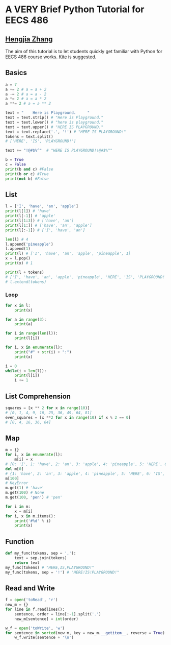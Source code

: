 # A VERY Brief Python Tutorial for EECS 486
## [Hengjia Zhang](http://www.blythez.com)
The aim of this tutorial is to let students quickly get familiar with Python for EECS 486 course works. [Kite](http://kite.com) is suggested.
## Basics
```python
a = 7
a += 2 # a = a + 2
a -= 2 # a = a - 2
a *= 2 # a = a * 2
a **= 2 # a = a ** 2

text = "    Here is Playground.     "
text = text.strip() # "Here is Playground."
text = text.lower() # "here is playground."
text = text.upper() # "HERE IS PLAYGROUND."
text = text.replace('.', '!') # "HERE IS PLAYGROUND!"
tokens = text.split()
# ['HERE', 'IS', 'PLAYGROUND!']

text += "!@#$%^"  # "HERE IS PLAYGROUND!!@#$%^"

b = True
c = False
print(b and c) #False
print(b or c) #True
print(not b) #False
```

## List
```python
l = ['I', 'have', 'an', 'apple']
print(l[1]) # 'have'
print(l[-1]) # 'apple'
print(l[1:3]) # ['have', 'an']
print(l[1:]) # ['have', 'an', 'apple']
print(l[:-1]) # ['I', 'have', 'an']

len(l) # 4
l.append('pineapple')
l.append(1)
print(l) # ['I', 'have', 'an', 'apple', 'pineapple', 1]
x = l.pop()
print(x) # 1

print(l + tokens) 
# ['I', 'have', 'an', 'apple', 'pineapple', 'HERE', 'IS', 'PLAYGROUND!']
# l.extend(tokens)
```

### Loop
```python
for x in l:
	print(x)

for a in range(3):
	print(a)

for i in range(len(l)):
	print(l[i])

for i, x in enumerate(l):
	print("#" + str(i) + ":")
	print(x)

i = 0
while(i < len(l)):
	print(l[i])
	i += 1
```

## List Comprehension
```python
squares = [x ** 2 for x in range(10)]
# [0, 1, 4, 9, 16, 25, 36, 49, 64, 81]
even_squares = [x **2 for x in range(10) if x % 2 == 0]
# [0, 4, 16, 36, 64]
```

## Map
```python
m = {}
for i, x in enumerate(l):
	m[i] = x
# {0: 'I', 1: 'have', 2: 'an', 3: 'apple', 4: 'pineapple', 5: 'HERE', 6: 'IS', 7: 'PLAYGROUND!'}
del m[0]
# {1: 'have', 2: 'an', 3: 'apple', 4: 'pineapple', 5: 'HERE', 6: 'IS', 7: 'PLAYGROUND!'}
m[100]
# KeyError
m.get(1) # 'have'
m.get(100) # None
m.get(100, 'pen') # 'pen'

for i in m:
	x = m[i]
for i, x in m.items():
	print('#%d' % i)
	print(x)
```

## Function
```python
def my_func(tokens, sep = ','):
	text = sep.join(tokens)
	return text
my_func(tokens) # "HERE,IS,PLAYGROUND!"
my_func(tokens, sep = '!') # "HERE!IS!PLAYGROUND!"
```

## Read and Write
```python
f = open('toRead', 'r')
new_m = {}
for line in f.readlines():
	sentence, order = line[:-1].split('.')
	new_m[sentence] = int(order)

w_f = open('toWrite', 'w')
for sentence in sorted(new_m, key = new_m.__getitem__, reverse = True):
	w_f.write(sentence + '\n')
```
